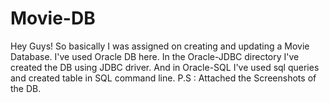 # Movie-DB

Hey Guys! 
So basically I was assigned on creating and updating a Movie Database.
I've used Oracle DB here. In the Oracle-JDBC directory I've created the DB using JDBC driver.
And in Oracle-SQL I've used sql queries and created table in SQL command line. 
P.S : Attached the Screenshots of the DB.
